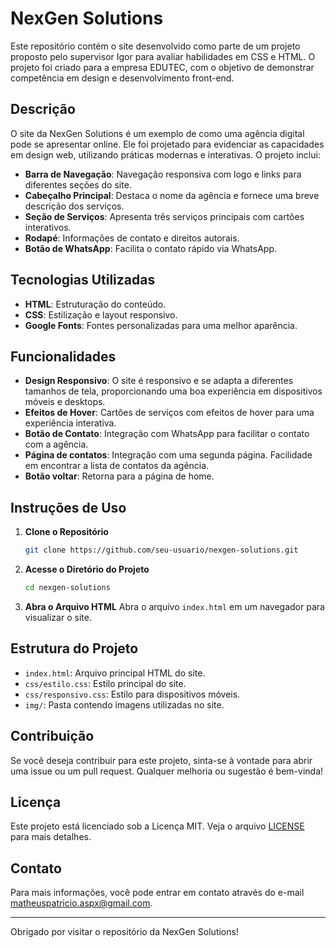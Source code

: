 # NexGen Solutions

Este repositório contém o site desenvolvido como parte de um projeto proposto pelo supervisor Igor para avaliar habilidades em CSS e HTML. O projeto foi criado para a empresa EDUTEC, com o objetivo de demonstrar competência em design e desenvolvimento front-end.

## Descrição

O site da NexGen Solutions é um exemplo de como uma agência digital pode se apresentar online. Ele foi projetado para evidenciar as capacidades em design web, utilizando práticas modernas e interativas. O projeto inclui:

- **Barra de Navegação**: Navegação responsiva com logo e links para diferentes seções do site.
- **Cabeçalho Principal**: Destaca o nome da agência e fornece uma breve descrição dos serviços.
- **Seção de Serviços**: Apresenta três serviços principais com cartões interativos.
- **Rodapé**: Informações de contato e direitos autorais.
- **Botão de WhatsApp**: Facilita o contato rápido via WhatsApp.

## Tecnologias Utilizadas

- **HTML**: Estruturação do conteúdo.
- **CSS**: Estilização e layout responsivo.
- **Google Fonts**: Fontes personalizadas para uma melhor aparência.

## Funcionalidades

- **Design Responsivo**: O site é responsivo e se adapta a diferentes tamanhos de tela, proporcionando uma boa experiência em dispositivos móveis e desktops.
- **Efeitos de Hover**: Cartões de serviços com efeitos de hover para uma experiência interativa.
- **Botão de Contato**: Integração com WhatsApp para facilitar o contato com a agência.
- **Página de contatos**: Integração com uma segunda página. Facilidade em encontrar a lista de contatos da agência.
- **Botão voltar**: Retorna para a página de home.

## Instruções de Uso

1. **Clone o Repositório**
    ```bash
    git clone https://github.com/seu-usuario/nexgen-solutions.git
    ```

2. **Acesse o Diretório do Projeto**
    ```bash
    cd nexgen-solutions
    ```

3. **Abra o Arquivo HTML**
    Abra o arquivo `index.html` em um navegador para visualizar o site.

## Estrutura do Projeto

- `index.html`: Arquivo principal HTML do site.
- `css/estilo.css`: Estilo principal do site.
- `css/responsivo.css`: Estilo para dispositivos móveis.
- `img/`: Pasta contendo imagens utilizadas no site.

## Contribuição

Se você deseja contribuir para este projeto, sinta-se à vontade para abrir uma issue ou um pull request. Qualquer melhoria ou sugestão é bem-vinda!

## Licença

Este projeto está licenciado sob a Licença MIT. Veja o arquivo [LICENSE](LICENSE) para mais detalhes.

## Contato

Para mais informações, você pode entrar em contato através do e-mail matheuspatricio.aspx@gmail.com.

---

Obrigado por visitar o repositório da NexGen Solutions!

